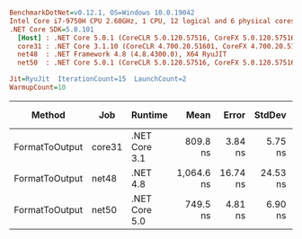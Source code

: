 ``` ini

BenchmarkDotNet=v0.12.1, OS=Windows 10.0.19042
Intel Core i7-9750H CPU 2.60GHz, 1 CPU, 12 logical and 6 physical cores
.NET Core SDK=5.0.101
  [Host] : .NET Core 5.0.1 (CoreCLR 5.0.120.57516, CoreFX 5.0.120.57516), X64 RyuJIT
  core31 : .NET Core 3.1.10 (CoreCLR 4.700.20.51601, CoreFX 4.700.20.51901), X64 RyuJIT
  net48  : .NET Framework 4.8 (4.8.4300.0), X64 RyuJIT
  net50  : .NET Core 5.0.1 (CoreCLR 5.0.120.57516, CoreFX 5.0.120.57516), X64 RyuJIT

Jit=RyuJit  IterationCount=15  LaunchCount=2  
WarmupCount=10  

```
|         Method |    Job |       Runtime |       Mean |    Error |   StdDev |  Gen 0 | Gen 1 | Gen 2 | Allocated |
|--------------- |------- |-------------- |-----------:|---------:|---------:|-------:|------:|------:|----------:|
| FormatToOutput | core31 | .NET Core 3.1 |   809.8 ns |  3.84 ns |  5.75 ns | 0.0267 |     - |     - |     168 B |
| FormatToOutput |  net48 |      .NET 4.8 | 1,064.6 ns | 16.74 ns | 24.53 ns | 0.1049 |     - |     - |     666 B |
| FormatToOutput |  net50 | .NET Core 5.0 |   749.5 ns |  4.81 ns |  6.90 ns | 0.0267 |     - |     - |     168 B |

